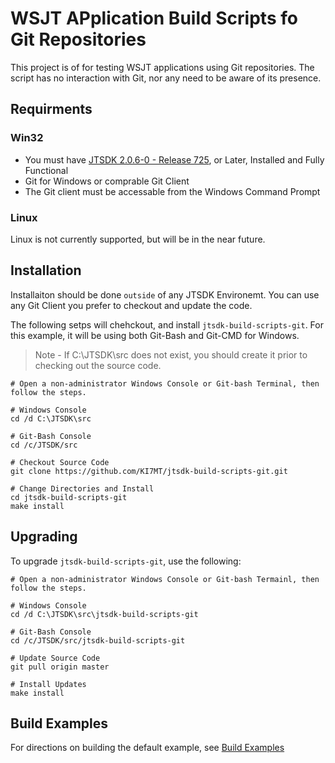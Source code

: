 # WSJT APplication Build Scripts fo Git Repositories
This project is of for testing WSJT applications using Git repositories. The
script has no interaction with Git, nor any need to be aware of its presence.

## Requirments

### **Win32**
* You must have [JTSDK 2.0.6-0 - Release 725](https://sourceforge.net/projects/jtsdk/files/win32/2.0.0/), or Later, 
Installed and Fully Functional
* Git for Windows or comprable Git Client
* The Git client must be accessable from the Windows Command Prompt

### **Linux**
Linux is not currently supported, but will be in the near future.

## Installation
Installaiton should be done `outside` of any JTSDK Environemt. You can use
any Git Client you prefer to checkout and update the code.

The following setps will chehckout, and install `jtsdk-build-scripts-git`. For
this example, it will be using both Git-Bash and Git-CMD for Windows.

> Note - If C:\JTSDK\src does not exist, you should create it prior to
checking out the source code.
```
# Open a non-administrator Windows Console or Git-bash Terminal, then follow the steps.

# Windows Console
cd /d C:\JTSDK\src

# Git-Bash Console
cd /c/JTSDK/src

# Checkout Source Code
git clone https://github.com/KI7MT/jtsdk-build-scripts-git.git

# Change Directories and Install
cd jtsdk-build-scripts-git
make install
```

## Upgrading
To upgrade `jtsdk-build-scripts-git`, use the following:
```
# Open a non-administrator Windows Console or Git-bash Termainl, then follow the steps.

# Windows Console
cd /d C:\JTSDK\src\jtsdk-build-scripts-git

# Git-Bash Console
cd /c/JTSDK/src/jtsdk-build-scripts-git

# Update Source Code
git pull origin master

# Install Updates
make install
```

## Build Examples
For directions on building the default example, see [Build Examples](https://github.com/KI7MT/jtsdk-build-scripts-git/blob/master/docs/wsjtx-git-build.md)

